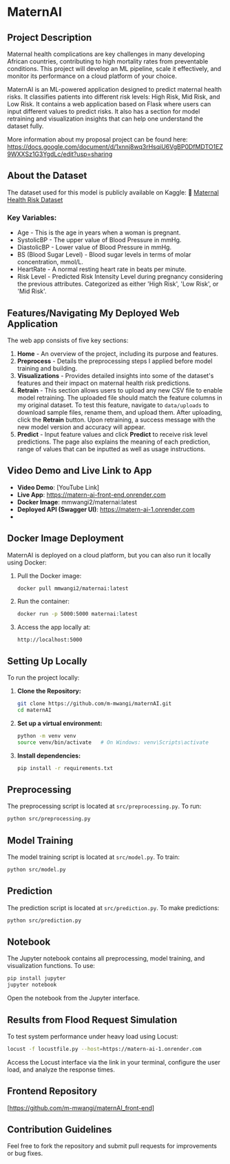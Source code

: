 # MaternAI

## Project Description
Maternal health complications are key challenges in many developing African countries, contributing to high mortality rates from preventable conditions. This project will develop an ML pipeline, scale it effectively, and monitor its performance on a cloud platform of your choice.

MaternAI is an ML-powered application designed to predict maternal health risks. It classifies patients into different risk levels: High Risk, Mid Risk, and Low Risk. 
It contains a web application based on Flask where users can input different values to predict risks. It also has a section for model retraining and visualization insights that can help one understand the dataset fully.

More information about my proposal project can be found here: https://docs.google.com/document/d/1xnnj8wq3rHsqiU6VgBP0DfMDTO1EZ9WXXSz1G3YgdLc/edit?usp=sharing

## About the Dataset
The dataset used for this model is publicly available on Kaggle:
🔗 [Maternal Health Risk Dataset](https://www.kaggle.com/datasets/csafrit2/maternal-health-risk-data/data)  

### Key Variables:
- Age - This is the age in years when a woman is pregnant.
- SystolicBP - The upper value of Blood Pressure in mmHg.
- DiastolicBP - Lower value of Blood Pressure in mmHg.
- BS (Blood Sugar Level) - Blood sugar levels in terms of molar concentration, mmol/L.
- HeartRate - A normal resting heart rate in beats per minute.
- Risk Level - Predicted Risk Intensity Level during pregnancy considering the previous attributes. Categorized as either 'High Risk', 'Low Risk', or 'Mid Risk'.

## Features/Navigating My Deployed Web Application
The web app consists of five key sections:
1. **Home** - An overview of the project, including its purpose and features.
2. **Preprocess** - Details the preprocessing steps I applied before model training and building.
3. **Visualizations** - Provides detailed insights into some of the dataset's features and their impact on maternal health risk predictions.
4. **Retrain** - This section allows users to upload any new CSV file to enable model retraining. The uploaded file should match the feature columns in my original dataset. To test this feature, navigate to `data/uploads` to download sample files, rename them, and upload them. After uploading, click the **Retrain** button. Upon retraining, a success message with the new model version and accuracy will appear. 
5. **Predict** - Input feature values and click **Predict** to receive risk level predictions. The page also explains the meaning of each prediction, range of values that can be inputted as well as usage instructions.

## Video Demo and Live Link to App
- **Video Demo**: [YouTube Link]
- **Live App**: https://matern-ai-front-end.onrender.com
- **Docker Image**: mmwangi2/maternai:latest
- **Deployed API (Swagger UI)**: https://matern-ai-1.onrender.com
- 

## Docker Image Deployment
MaternAI is deployed on a cloud platform, but you can also run it locally using Docker:

1. Pull the Docker image:
   ```bash
   docker pull mmwangi2/maternai:latest
   ```
2. Run the container:
   ```bash
   docker run -p 5000:5000 maternai:latest
   ```
3. Access the app locally at:
   ```
   http://localhost:5000
   ```

## Setting Up Locally
To run the project locally:

1. **Clone the Repository:**
   ```bash
   git clone https://github.com/m-mwangi/maternAI.git
   cd maternAI
   ```
2. **Set up a virtual environment:**
   ```bash
   python -m venv venv
   source venv/bin/activate   # On Windows: venv\Scripts\activate
   ```
3. **Install dependencies:**
   ```bash
   pip install -r requirements.txt
   ```

## Preprocessing
The preprocessing script is located at `src/preprocessing.py`.
To run:
```bash
python src/preprocessing.py
```

## Model Training
The model training script is located at `src/model.py`.
To train:
```bash
python src/model.py
```

## Prediction
The prediction script is located at `src/prediction.py`.
To make predictions:
```bash
python src/prediction.py
```

## Notebook
The Jupyter notebook contains all preprocessing, model training, and visualization functions.
To use:
```bash
pip install jupyter
jupyter notebook
```
Open the notebook from the Jupyter interface.

## Results from Flood Request Simulation
To test system performance under heavy load using Locust:
```bash
locust -f locustfile.py --host=https://matern-ai-1.onrender.com
```
Access the Locust interface via the link in your terminal, configure the user load, and analyze the response times.

## Frontend Repository
[https://github.com/m-mwangi/maternAI_front-end]

## Contribution Guidelines
Feel free to fork the repository and submit pull requests for improvements or bug fixes.
